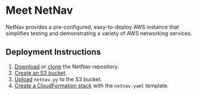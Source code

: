 # Meet NetNav

NetNav provides a pre-configured, easy-to-deploy AWS instance that simplifies testing and demonstrating a variety of AWS networking services.

## Deployment Instructions

1. [Download](https://docs.github.com/en/repositories/working-with-files/using-files/downloading-source-code-archives) or [clone](https://docs.github.com/en/repositories/creating-and-managing-repositories/cloning-a-repository) the NetNav repository.
1. [Create an S3 bucket](https://docs.aws.amazon.com/AmazonS3/latest/userguide/create-bucket-overview.html).
1. [Upload](https://docs.aws.amazon.com/AmazonS3/latest/userguide/upload-objects.html) `netnav.py` to the S3 bucket.
1. [Create a CloudFormation stack](https://docs.aws.amazon.com/AWSCloudFormation/latest/UserGuide/cfn-console-create-stack.html) with the `netnav.yaml` template.